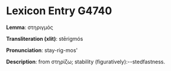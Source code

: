 # Lexicon Entry G4740

**Lemma**: στηριγμός

**Transliteration (xlit)**: stērigmós

**Pronunciation**: stay-rig-mos'

**Description**:
from στηρίζω; stability (figuratively):--stedfastness.
